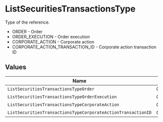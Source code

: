 # ListSecuritiesTransactionsType

Type of the reference.
* ORDER - Order
* ORDER_EXECUTION - Order execution
* CORPORATE_ACTION - Corporate action
* CORPORATE_ACTION_TRANSACTION_ID - Corporate action transaction ID


## Values

| Name                                                         | Value                                                        |
| ------------------------------------------------------------ | ------------------------------------------------------------ |
| `ListSecuritiesTransactionsTypeOrder`                        | ORDER                                                        |
| `ListSecuritiesTransactionsTypeOrderExecution`               | ORDER_EXECUTION                                              |
| `ListSecuritiesTransactionsTypeCorporateAction`              | CORPORATE_ACTION                                             |
| `ListSecuritiesTransactionsTypeCorporateActionTransactionID` | CORPORATE_ACTION_TRANSACTION_ID                              |